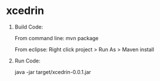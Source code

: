 # xcedrin

1. Build Code:

	From command line:
	mvn package
	
	From eclipse:
	Right click project > Run As > Maven install

2. Run Code:

	java -jar target/xcedrin-0.0.1.jar



